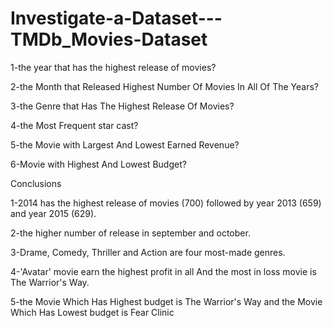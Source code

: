 # Investigate-a-Dataset---TMDb_Movies-Dataset


1-the year that has the highest release of movies?


2-the Month that Released Highest Number Of Movies In All Of The Years?


3-the Genre that Has The Highest Release Of Movies?


4-the Most Frequent star cast?


5-the Movie with Largest And Lowest Earned Revenue?


6-Movie with Highest And Lowest Budget?


Conclusions

1-2014 has the highest release of movies (700) followed by year 2013 (659) and year 2015 (629).

2-the higher number of release in september and october.

3-Drame, Comedy, Thriller and Action are four most-made genres.

4-'Avatar' movie earn the highest profit in all And the most in loss movie is The Warrior's Way.

5-the Movie Which Has Highest budget is The Warrior's Way and the Movie Which Has Lowest budget is Fear Clinic
